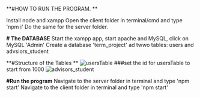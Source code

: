 **#HOW TO RUN THE PROGRAM. **

Install node and xampp
Open the client folder in terminal/cmd and type 'npm i'
Do the same for the server folder. 



**# The DATABASE**
Start the xampp app, start apache and MySQL, click on MySQL 'Admin'
Create a database 'term_project' ad twwo tables: users and advsiors_student

**#Structure of the Tables **
![usersTable](https://user-images.githubusercontent.com/61919778/172020421-db9c1e10-a6ca-4224-94b7-52126c0c4811.PNG)
###set the id for usersTable to start from 1000
![advisors_student](https://user-images.githubusercontent.com/61919778/172020424-6a800d3b-cd16-49ad-8511-4c275406cea9.PNG)

**#Run the program**
Navigate to the server folder in terminal and type 'npm start'
Navigate to the client folder in terminal and type 'npm start'
